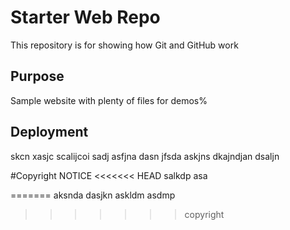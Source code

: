# Starter Web Repo

This repository is for showing how Git and GitHub work

## Purpose

Sample website with plenty of files for demos%

## Deployment

skcn xasjc scalijcoi
sadj asfjna dasn
jfsda askjns dkajndjan dsaljn

#Copyright
NOTICE
<<<<<<< HEAD
salkdp
asa

=======
aksnda
dasjkn
askldm
asdmp
>>>>>>> copyright
